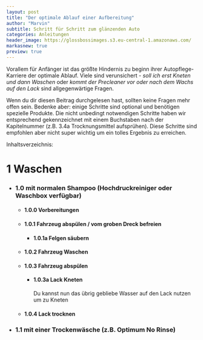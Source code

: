```yaml
---
layout: post
title: "Der optimale Ablauf einer Aufbereitung"
author: "Marvin"
subtitle: Schritt für Schritt zum glänzenden Auto
categories: Anleitungen
header_image: https://glossbossimages.s3.eu-central-1.amazonaws.com/
markasnew: true
preview: true
---
```


Vorallem für Anfänger ist das größte Hindernis zu beginn ihrer Autopflege-Karriere der optimale Ablauf. Viele sind verunsichert - *soll ich erst Kneten und dann Waschen* oder *kommt der Precleaner vor oder nach dem Wachs auf den Lack* sind allgegenwärtige Fragen.

Wenn du dir diesen Beitrag durchgelesen hast, sollten keine Fragen mehr offen sein. Bedenke aber: einige Schritte sind optional und benötigen spezielle Produkte. Die nicht unbedingt notwendigen Schritte haben wir entsprechend gekennzeichnet mit einem Buchstaben nach der Kapitelnummer (z.B. 3.4a Trocknungsmittel aufsprühen). Diese Schritte sind empfohlen aber nicht super wichtig um ein tolles Ergebnis zu erreichen.

Inhaltsverzeichnis:

# 1 Waschen
- ### 1.0 mit normalen Shampoo (Hochdruckreiniger oder Waschbox verfügbar)
    - #### 1.0.0 Vorbereitungen
    - #### 1.0.1 Fahrzeug abspülen / vom groben Dreck befreien
        - #### 1.0.1a Felgen säubern 
    - #### 1.0.2 Fahrzeug Waschen
    - #### 1.0.3 Fahrzeug abspülen
        - #### 1.0.3a Lack Kneten
          Du kannst nun das übrig gebliebe Wasser auf den Lack nutzen um zu Kneten
    - #### 1.0.4 Lack trocknen
- ### 1.1 mit einer Trockenwäsche (z.B. Optimum No Rinse)
